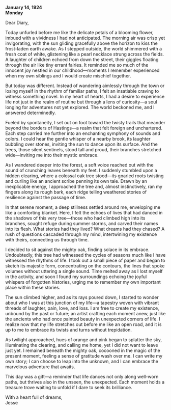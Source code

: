 
**January 14, 1924**  
**Monday**  

Dear Diary,  

Today unfurled before me like the delicate petals of a blooming flower, imbued with a vividness I had not anticipated. The morning air was crisp yet invigorating, with the sun gliding gracefully above the horizon to kiss the frost-laden earth awake. As I stepped outside, the world shimmered with a fresh coat of white, glistening like a pearl necklace strung across the fields. A laughter of children echoed from down the street, their giggles floating through the air like tiny errant fairies. It reminded me so much of the innocent joy nestled in our childhood—moments I remember experienced when my own siblings and I would create mischief together.

But today was different. Instead of wandering aimlessly through the town or losing myself in the rhythm of familiar paths, I felt an insatiable craving to witness something novel. In my heart of hearts, I had a desire to experience life not just in the realm of routine but through a lens of curiosity—a soul longing for adventures not yet explored. The world beckoned me, and I answered determinedly.

Fueled by spontaneity, I set out on foot toward the twisty trails that meander beyond the borders of Hastings—a realm that felt foreign and unchartered. Each step carried me further into an enchanting symphony of sounds and colors. I could hear the gentle whisper of a nearby brook, its laughter bubbling over stones, inviting the sun to dance upon its surface. And the trees, those silent sentinels, stood tall and proud, their branches stretched wide—inviting me into their mystic embrace.

As I wandered deeper into the forest, a soft voice reached out with the sound of crunching leaves beneath my feet. I suddenly stumbled upon a hidden clearing, where a colossal oak tree stood—its gnarled roots twisting and curling like an ancient scribe penning its own tale. Drawn by an inexplicable energy, I approached the tree and, almost instinctively, ran my fingers along its rough bark, each ridge telling weathered stories of resilience against the passage of time.

In that serene moment, a deep stillness settled around me, enveloping me like a comforting blanket. Here, I felt the echoes of lives that had danced in the shadows of this very tree—those who had climbed high into its branches, sought refuge during summer storms, and carved their names into its flesh. What stories had they lived? What dreams had they chased? A rush of questions cascaded through my mind, intertwining my existence with theirs, connecting us through time.

I decided to sit against the mighty oak, finding solace in its embrace. Undoubtedly, this tree had witnessed the cycles of seasons much like I have witnessed the rhythms of life. I took out a small piece of paper and began to sketch its majestic form, concentrating on the contours, the lines that spoke volumes without uttering a single sound. Time melted away as I lost myself in the activity, and soon I found my surroundings echoing the joyful whispers of forgotten histories, urging me to remember my own important place within these stories. 

The sun climbed higher, and as its rays poured down, I started to wonder about who I was at this junction of my life—a tapestry woven with vibrant threads of laughter, pain, love, and loss. I am free to create my existence, unbound by the past or future; an artist crafting each moment anew, just like the ancients who had once painted beauty in unexpected corners of life. I realize now that my life stretches out before me like an open road, and it is up to me to embrace its twists and turns without trepidation.

As twilight approached, hues of orange and pink began to splatter the sky, illuminating the clearing, and calling me home, yet I did not want to leave just yet. I remained beneath the mighty oak, cocooned in the magic of the present moment, feeling a sense of gratitude wash over me. I can write my own story; I can choose to leap into the unknown, and I can embrace the marvelous adventure that awaits.

This day was a gift—a reminder that life dances not only along well-worn paths, but thrives also in the unseen, the unexpected. Each moment holds a treasure trove waiting to unfold if I dare to seek its brilliance.

With a heart full of dreams,  
Jesse
